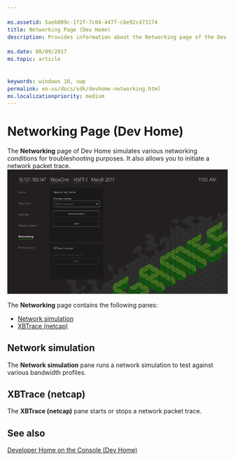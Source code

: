 ```yaml
---

ms.assetid: 5aeb009c-1f2f-7c04-4477-cbe92c473174
title: Networking Page (Dev Home)
description: Provides information about the Networking page of the Dev Home app for Xbox One.

ms.date: 08/09/2017
ms.topic: article


keywords: windows 10, uwp
permalink: en-us/docs/xdk/devhome-networking.html
ms.localizationpriority: medium
---
```



# Networking Page (Dev Home)
   
  
The **Networking** page of Dev Home simulates various networking conditions for troubleshooting purposes. It also allows you to initiate a network packet trace.   
 ![Networking page of Dev Home](images/devhome_networking.png)   
  
The **Networking** page contains the following panes:   
 
   *  [Network simulation](#ID4EEB)  
   *  [XBTrace (netcap)](#ID4EOB)  

 
<a id="ID4EEB"></a>

   

## Network simulation  
   
  
The **Network simulation** pane runs a network simulation to test against various bandwidth profiles.   
  
<a id="ID4EOB"></a>

   

## XBTrace (netcap)  
   
  
The **XBTrace (netcap)** pane starts or stops a network packet trace.   
  
<a id="ID4E2B"></a>

   

## See also  
 [Developer Home on the Console (Dev Home)](dev-home.md)

  